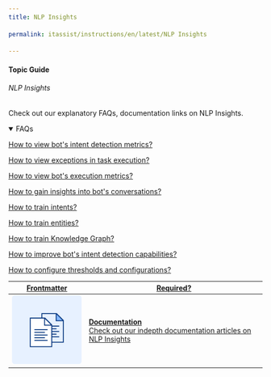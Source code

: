 ```yaml
---
title: NLP Insights

permalink: itassist/instructions/en/latest/NLP Insights

---
```

#### Topic Guide
###### NLP Insights


  Check out our explanatory FAQs, documentation links on NLP Insights.


<details open>
  <summary>FAQs
  </summary>

  <a class="doc-link" target="_blank" href="https://developer.kore.ai/docs/bots/analyzing-your-bot/bot-analysis/#Identified_and_Unidentified_Intents">
 
  How to view bot's intent detection metrics?

</a>
<a class="doc-link" target="_blank" href="https://developer.kore.ai/docs/bots/analyzing-your-bot/bot-analysis/#Failed_Tasks">
 
  How to view exceptions in task execution?

</a>
  
<a class="doc-link" target="_blank" href="https://developer.kore.ai/docs/bots/analyzing-your-bot/bot-analysis/#Performance">
 
  How to view bot's execution metrics?

</a>
  
<a class="doc-link" target="_blank" href="https://developer.kore.ai/docs/bots/analyzing-your-bot/conversation-flow/">
 
  How to gain insights into bot's conversations?

</a>

<a class="doc-link" target="_blank" href="https://developer.kore.ai/docs/bots/chatbot-overview/nlp-guide/#Intent_Detection">
 
  How to train intents?

</a>


<a class="doc-link" target="_blank" href="https://developer.kore.ai/docs/bots/chatbot-overview/nlp-guide/#Entity_Detection">
 
  How to train entities?

</a>


<a class="doc-link" target="_blank" href="https://developer.kore.ai/docs/bots/chatbot-overview/nlp-guide/#Knowledge_Graph">

  How to train Knowledge Graph?

</a>

  <a class="doc-link" target="_blank" href="https://developer.kore.ai/docs/bots/nlp/additional-notes-nlp-settings-guidelines/">

  How to improve bot's intent detection capabilities?

</a>
  
  <a class="doc-link" target="_blank" href="https://developer.kore.ai/docs/bots/nlp/user-utterances/#ml-parameters">

  How to configure thresholds and configurations?

</a>

</details>


<a class="doc-link" target="_blank" href="https://developer.kore.ai/docs/bots/analyzing-your-bot/bot-analysis/">
 

| Frontmatter | Required? |
|-------------|-------------|
| ![alt text](images/docIcon.svg "Title") | **Documentation**  <br /> Check out our indepth documentation articles on NLP Insights | 


</a>

